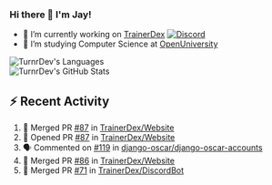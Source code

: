 ### Hi there 👋 I'm Jay!

- 🔭 I’m currently working on [TrainerDex](https://www.github.com/TrainerDex) [![Discord](https://discordapp.com/api/v6/guilds/364313717720219651/widget.png?style=shield)](http://discord.trainerdex.co.uk/)
- 🤔 I’m studying Computer Science at [OpenUniversity](http://www.open.ac.uk/courses/computing-it/degrees/bsc-computing-it-software-q62-soft)

![TurnrDev's Languages](https://github-readme-stats.vercel.app/api/top-langs/?username=TurnrDev&layout=compact&hide_border=true&title_color=1fa6aa&text_color=233247)
<br>
![TurnrDev's GitHub Stats](https://github-readme-stats.vercel.app/api?username=TurnrDev&show_icons=true&hide_border=true&count_private=true&include_all_commits=true&icon_color=1fa6aa&title_color=1fa6aa&text_color=233247)
<br>

## :zap: Recent Activity

<!--START_SECTION:activity-->
1. 🎉 Merged PR [#87](https://github.com/TrainerDex/Website/pull/87) in [TrainerDex/Website](https://github.com/TrainerDex/Website)
2. 💪 Opened PR [#87](https://github.com/TrainerDex/Website/pull/87) in [TrainerDex/Website](https://github.com/TrainerDex/Website)
3. 🗣 Commented on [#119](https://github.com/django-oscar/django-oscar-accounts/issues/119) in [django-oscar/django-oscar-accounts](https://github.com/django-oscar/django-oscar-accounts)
4. 🎉 Merged PR [#86](https://github.com/TrainerDex/Website/pull/86) in [TrainerDex/Website](https://github.com/TrainerDex/Website)
5. 🎉 Merged PR [#71](https://github.com/TrainerDex/DiscordBot/pull/71) in [TrainerDex/DiscordBot](https://github.com/TrainerDex/DiscordBot)
<!--END_SECTION:activity-->
